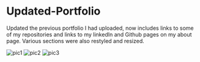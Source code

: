# Updated-Portfolio

Updated the previous portfolio I had uploaded, now includes links to some of my repositories and links to my linkedIn and Github pages on my about page.  Various sections were also restyled and resized.

![pic1](https://user-images.githubusercontent.com/59713450/75127650-520ab680-568e-11ea-82de-d9a48a0bd100.png)
![pic2](https://user-images.githubusercontent.com/59713450/75127651-52a34d00-568e-11ea-9bb2-5edb2ee87541.png)
![pic3](https://user-images.githubusercontent.com/59713450/75127652-52a34d00-568e-11ea-994a-4525b86a0fd6.png)
